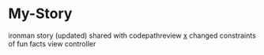 # My-Story
ironman story 
(updated) shared with codepathreview
[x](updated) changed constraints of fun facts view controller
